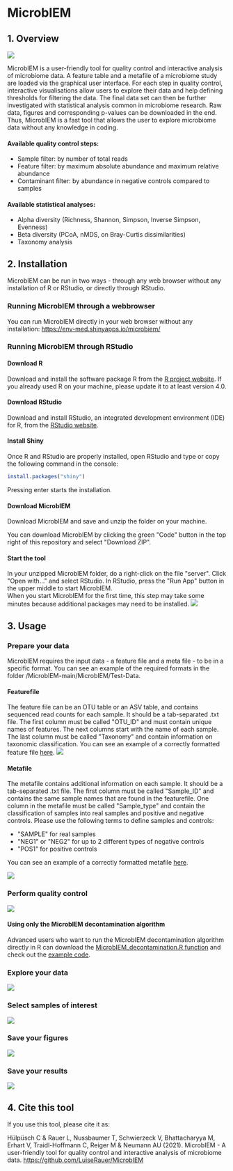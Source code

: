 # MicrobIEM

## 1. Overview

<img src="MicrobIEM/man/01_Interface.png"/> 

MicrobIEM is a user-friendly tool for quality control and interactive analysis of microbiome data. A feature table and a metafile of a microbiome study are loaded via the graphical user interface. For each step in quality control, interactive visualisations allow users to explore their data and help defining thresholds for filtering the data. The final data set can then be further investigated with statistical analysis common in microbiome research. Raw data, figures and corresponding p-values can be downloaded in the end. Thus, MicrobIEM is a fast tool that allows the user to explore microbiome data without any knowledge in coding.

#### Available quality control steps:
- Sample filter: by number of total reads
- Feature filter: by maximum absolute abundance and maximum relative abundance
- Contaminant filter: by abundance in negative controls compared to samples

#### Available statistical analyses:
- Alpha diversity (Richness, Shannon, Simpson, Inverse Simpson, Evenness)
- Beta diversity (PCoA, nMDS, on Bray-Curtis dissimilarities)
- Taxonomy analysis

## 2. Installation 
MicrobIEM can be run in two ways - through any web browser without any installation of R or RStudio, or directly through RStudio.

### Running MicrobIEM through a webbrowser
You can run MicrobIEM directly in your web browser without any installation: https://env-med.shinyapps.io/microbiem/

### Running MicrobIEM through RStudio
#### Download R
Download and install the software package R from the [R project website](https://cran.r-project.org/bin/windows/base/). If you already used R on your machine, please update it to at least version 4.0.

#### Download RStudio
Download and install RStudio, an integrated development environment (IDE) for R, from the [RStudio website](https://rstudio.com/products/rstudio/download/).

#### Install Shiny
Once R and RStudio are properly installed, open RStudio and type or copy the following command in the console:
``` r
install.packages("shiny")
```
Pressing enter starts the installation.

#### Download MicrobIEM
Download MicrobIEM and save and unzip the folder on your machine. 

You can download MicrobIEM by clicking the green "Code" button in the top right of this repository and select "Download ZIP".  

#### Start the tool
In your unzipped MicrobIEM folder, do a right-click on the file "server". Click "Open with..." and select RStudio. In RStudio, press the "Run App" button in the upper middle to start MicrobIEM.  
When you start MicrobIEM for the first time, this step may take some minutes because additional packages may need to be installed.
<img src="MicrobIEM/man/09_Start-MicrobIEM.png"/> 

## 3. Usage

### Prepare your data
MicrobIEM requires the input data - a feature file and a meta file - to be in a specific format. You can see an example of the required formats in the folder /MicrobIEM-main/MicrobIEM/Test-Data.

#### Featurefile
The feature file can be an OTU table or an ASV table, and contains sequenced read counts for each sample. It should be a tab-separated .txt file. The first column must be called "OTU_ID" and must contain unique names of features. The next columns start with the name of each sample. The last column must be called "Taxonomy" and contain information on taxonomic classification. You can see an example of a correctly formatted feature file  [here](https://github.com/LuiseRauer/MicrobIEM/blob/main/MicrobIEM/test-data/MicrobIEM_test-data_featurefile.txt). 
<img src="MicrobIEM/man/02_Featurefile.png"/> 

#### Metafile
The metafile contains additional information on each sample. It should be a tab-separated .txt file. The first column must be called "Sample_ID" and contains the same sample names that are found in the featurefile. One column in the metafile must be called "Sample_type" and contain the classification of samples into real samples and positive and negative controls. Please use the following terms to define samples and controls:

- "SAMPLE" for real samples
- "NEG1" or "NEG2" for up to 2 different types of negative controls
- "POS1" for positive controls

You can see an example of a correctly formatted metafile  [here](https://github.com/LuiseRauer/MicrobIEM/blob/main/MicrobIEM/test-data/MicrobIEM_test-data_metafile.txt).

<img src="MicrobIEM/man/03_Metafile.png"/> 

### Perform quality control 
<img src="MicrobIEM/man/04_Contaminant-removal.png"/> 

#### Using only the MicrobIEM decontamination algorithm
Advanced users who want to run the MicrobIEM decontamination algorithm directly in R can download the [MicrobIEM_decontamination.R function](https://github.com/LuiseRauer/MicrobIEM/blob/main/MicrobIEM/MicrobIEM_decontamination.R) and check out the [example code](https://github.com/LuiseRauer/MicrobIEM/blob/main/MicrobIEM/MicrobIEM_decontamination_example.R).

### Explore your data
<img src="MicrobIEM/man/05_Beta-diversity.png"/> 

### Select samples of interest
<img src="MicrobIEM/man/06_Sample-selection.png"/> 

### Save your figures
<img src="MicrobIEM/man/07_Save-figures.png"/> 

### Save your results
<img src="MicrobIEM/man/08_Save-results.png"/> 

## 4. Cite this tool

If you use this tool, please cite it as:

Hülpüsch C & Rauer L, Nussbaumer T, Schwierzeck V, Bhattacharyya M, Erhart V, Traidl-Hoffmann C, Reiger M & Neumann AU (2021). MicrobIEM - A user-friendly tool for quality control and interactive analysis of microbiome data. https://github.com/LuiseRauer/MicrobIEM


